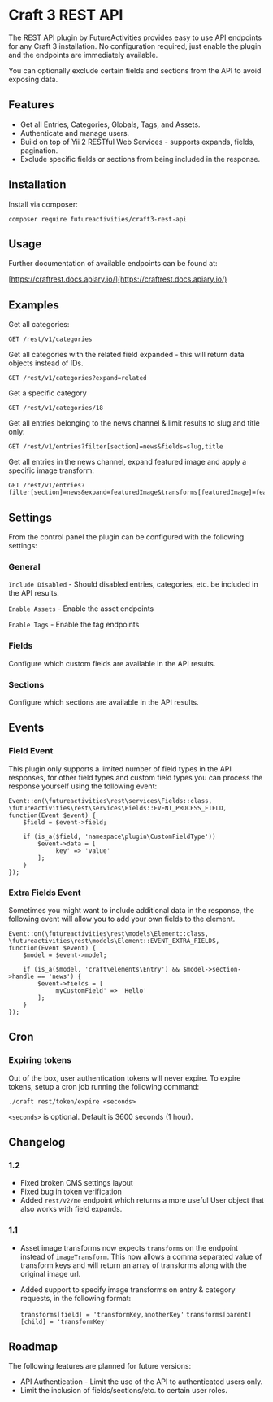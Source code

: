 # Craft 3 REST API

The REST API plugin by FutureActivities provides easy to use API endpoints for any Craft 3 installation. 
No configuration required, just enable the plugin and the endpoints are immediately available.

You can optionally exclude certain fields and sections from the API to avoid exposing data.

## Features

- Get all Entries, Categories, Globals, Tags, and Assets.
- Authenticate and manage users.
- Build on top of Yii 2 RESTful Web Services - supports expands, fields, pagination.
- Exclude specific fields or sections from being included in the response.

## Installation

Install via composer:

    composer require futureactivities/craft3-rest-api
    

## Usage

Further documentation of available endpoints can be found at:

[https://craftrest.docs.apiary.io/](https://craftrest.docs.apiary.io/)

## Examples

Get all categories:

    GET /rest/v1/categories
    
Get all categories with the related field expanded - this will return data objects instead of IDs.

    GET /rest/v1/categories?expand=related

Get a specific category

    GET /rest/v1/categories/18

Get all entries belonging to the news channel & limit results to slug and title only:

    GET /rest/v1/entries?filter[section]=news&fields=slug,title
    
Get all entries in the news channel, expand featured image and apply a specific image transform:

    GET /rest/v1/entries?filter[section]=news&expand=featuredImage&transforms[featuredImage]=featuredFull,featuredThumb

## Settings

From the control panel the plugin can be configured with the following settings:

### General

`Include Disabled` - Should disabled entries, categories, etc. be included in the API results.

`Enable Assets` - Enable the asset endpoints

`Enable Tags` - Enable the tag endpoints

### Fields

Configure which custom fields are available in the API results.

### Sections

Configure which sections are available in the API results.

## Events

### Field Event

This plugin only supports a limited number of field types in the API responses, for other field
types and custom field types you can process the response yourself using the following event:

    Event::on(\futureactivities\rest\services\Fields::class, \futureactivities\rest\services\Fields::EVENT_PROCESS_FIELD, function(Event $event) {
        $field = $event->field;
        
        if (is_a($field, 'namespace\plugin\CustomFieldType'))
            $event->data = [
                'key' => 'value'   
            ];
        }
    });
    
### Extra Fields Event

Sometimes you might want to include additional data in the response, the following event will allow you to add your own fields
to the element.

    Event::on(\futureactivities\rest\models\Element::class, \futureactivities\rest\models\Element::EVENT_EXTRA_FIELDS, function(Event $event) {
        $model = $event->model;
        
        if (is_a($model, 'craft\elements\Entry') && $model->section->handle == 'news') {
            $event->fields = [
                'myCustomField' => 'Hello'  
            ];
        }
    });

## Cron

### Expiring tokens

Out of the box, user authentication tokens will never expire. To expire tokens, setup a cron job running
the following command:

    ./craft rest/token/expire <seconds>
    
`<seconds>` is optional. Default is 3600 seconds (1 hour).

## Changelog

### 1.2

- Fixed broken CMS settings layout
- Fixed bug in token verification
- Added `rest/v2/me` endpoint which returns a more useful User object that also works with field expands.

### 1.1

- Asset image transforms now expects `transforms` on the endpoint instead of `imageTransform`. This now allows a comma separated value of transform keys and will return an array of transforms along with the original image url.
- Added support to specify image transforms on entry & category requests, in the following format:
    
    `transforms[field] = 'transformKey,anotherKey'`
    `transforms[parent][child] = 'transformKey'`

## Roadmap

The following features are planned for future versions:

- API Authentication - Limit the use of the API to authenticated users only.
- Limit the inclusion of fields/sections/etc. to certain user roles.